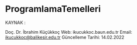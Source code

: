 # ProgramlamaTemelleri

KAYNAK : 

Doç. Dr. İbrahim Küçükkoç
Web: ikucukkoc.baun.edu.tr
Email: ikucukkoc@balikesir.edu.tr
Güncelleme Tarihi: 14.02.2022
